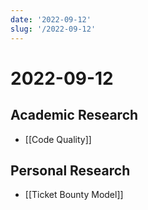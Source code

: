 ```yaml
---
date: '2022-09-12'
slug: '/2022-09-12'
---
```


# 2022-09-12

## Academic Research

- [[Code Quality]]

## Personal Research

- [[Ticket Bounty Model]]
